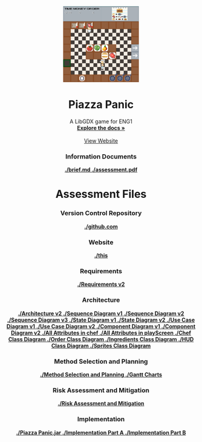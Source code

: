 <div align="center">
  <a href="https://github.com/team13eng1/piazza-panic/">
    <img src="./assets/Capture.PNG" alt="Logo" width="200" height="200">
  </a>

  <h1 align="center">Piazza Panic</h1>

  <p align="center">
    A LibGDX game for ENG1
    <br />
    <a href="https://github.com/team13eng1/piazza-panic"><strong>Explore the docs »</strong></a>
    <br />
    <br />
    <a href="https://team13eng1.github.io/">View Website</a>
  </p>
</div>



<h3 align="center">Information Documents</h3>
<p align="center">
  <a href="./files/info/brief.md"><strong>./brief.md </strong></a>
  <a href="./files/info/eng1-team-assessment-1.pdf"><strong>./assessment.pdf </strong></a>
</p>
<h1 align="center">Assessment Files</h1>

<h3 align="center">Version Control Repository</h3>
<p align="center">
  <a href="https://github.com/team13eng1/piazza-panic"><strong>./github.com </strong></a>
<p>
<h3 align="center">Website</h3>
<p align="center">
  <a href="https://team13eng1.github.io/"><strong>./this </strong></a>
</p>
<h3 align="center">Requirements</h3>
<p align="center">
  <a href="./files/assessment/Requirements v2.pdf"><strong>./Requirements v2 </strong></a>
</p>
<h3 align="center">Architecture</h3>
<p align="center">
  <a href="./files/assessment/Architecture v2.pdf"><strong>./Architecture v2 </strong></a>
  <a href="./files/assessment/Sequence Diagram v1.pdf"><strong>./Sequence Diagram v1 </strong></a>
  <a href="./files/assessment/Sequence Diagram v2.pdf"><strong>./Sequence Diagram v2 </strong></a>
  <a href="./files/assessment/Sequence Diagram v3.pdf"><strong>./Sequence Diagram v3 </strong></a>
  <a href="./files/assessment/State Diagram v1.pdf"><strong>./State Diagram v1 </strong></a>
  <a href="./files/assessment/State Diagram v2.pdf"><strong>./State Diagram v2 </strong></a>
  <a href="./files/assessment/Use Case Diagram v1.pdf"><strong>./Use Case Diagram v1 </strong></a>
  <a href="./files/assessment/Use Case Diagram v2.pdf"><strong>./Use Case Diagram v2 </strong></a>
  <a href="./files/assessment/Component Diagram v1.pdf"><strong>./Component Diagram v1 </strong></a>
  <a href="./files/assessment/Component Diagram v2.pdf"><strong>./Component Diagram v2 </strong></a>
  <a href="./files/assessment/All Attributes in chef.pdf"><strong>./All Attributes in chef </strong></a>
  <a href="./files/assessment/All Attributes in playScreen.pdf"><strong>./All Attributes in playScreen </strong></a>
  <a href="./files/assessment/Chef Class Diagram.pdf"><strong>./Chef Class Diagram </strong></a>
  <a href="./files/assessment/Order Class Diagram.pdf"><strong>./Order Class Diagram </strong></a>
  <a href="./files/assessment/Ingredients Class Diagram.pdf"><strong>./Ingredients Class Diagram </strong></a>
  <a href="./files/assessment/HUD Class Diagram.pdf"><strong>./HUD Class Diagram </strong></a>
  <a href="./files/assessment/Sprites Class Diagram.pdf"><strong>./Sprites Class Diagram </strong></a>
</p>
<h3 align="center">Method Selection and Planning</h3>
<p align="center">
  <a href="./files/assessment/Method Selection and Planning.pdf"><strong>./Method Selection and Planning </strong></a>
  <a href="GANTT"><strong>./Gantt Charts </strong></a>
</p>
<h3 align="center">Risk Assessment and Mitigation</h3>
<p align="center">
  <a href="./files/assessment/Risk Assessment and Mitigation.pdf"><strong>./Risk Assessment and Mitigation </strong></a>
</p>
<h3 align="center">Implementation</h3>
<p align="center">
<a href="./files/assessment/piazza-panic.jar"><strong>./Piazza Panic.jar </strong></a>
  <a href="./files/assessment/Implementation Part A.zip"><strong>./Implementation Part A </strong></a>
  <a href=".files/assessment/Implementation Part B.pdf"><strong>./Implementation Part B </strong></a>
</p>
